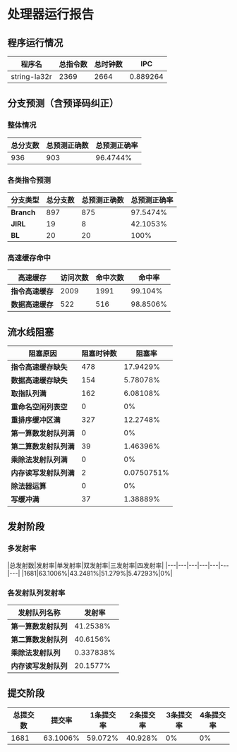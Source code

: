 # 处理器运行报告
## 程序运行情况
|程序名|总指令数|总时钟数|IPC|
|---|---|---|---|
|string-la32r|2369|2664|0.889264|

## 分支预测（含预译码纠正）
### 整体情况
|总分支数|总预测正确数|总预测正确率|
|---|---|---|
|936|903|96.4744%|

### 各类指令预测
|分支类型|总分支数|总预测正确数|总预测正确率|
|---|---|---|---|
|**Branch**| 897 | 875 | 97.5474%|
|**JIRL**| 19 | 8 | 42.1053%|
|**BL**| 20 | 20 | 100%|

### 高速缓存命中
|高速缓存|访问次数|命中次数|命中率|
|---|---|---|---|
|**指令高速缓存**| 2009 | 1991 | 99.104%|
|**数据高速缓存**| 522 | 516 | 98.8506%|
## 流水线阻塞
|阻塞原因|阻塞时钟数|阻塞率|
|---|---|---|
|**指令高速缓存缺失**| 478 | 17.9429%|
|**数据高速缓存缺失**| 154 | 5.78078%|
|**取指队列满**| 162 | 6.08108%|
|**重命名空闲列表空**|0 | 0%|
|**重排序缓冲区满**|327 | 12.2748%|
|**第一算数发射队列满**|0 | 0%|
|**第二算数发射队列满**|39 | 1.46396%|
|**乘除法发射队列满**|0 | 0%|
|**内存读写发射队列满**|2 | 0.0750751%|
|**除法器运算**|0 | 0%|
|**写缓冲满**|37 | 1.38889%|

## 发射阶段
### 多发射率
|总发射数|发射率|单发射率|双发射率|三发射率|四发射率|
|---|---|---|---|---|---|---|
|1681|63.1006%|43.2481%|51.279%|5.47293%|0%|

### 各发射队列发射率
|发射队列名称|发射率|
|---|---|
|**第一算数发射队列**|41.2538%|
|**第二算数发射队列**|40.6156%|
|**乘除法发射队列**|0.337838%|
|**内存读写发射队列**|20.1577%|

## 提交阶段
|总提交数|提交率|1条提交率|2条提交率|3条提交率|4条提交率|
|---|---|---|---|---|---|
|1681|63.1006%|59.072%|40.928%|0%|0%|

